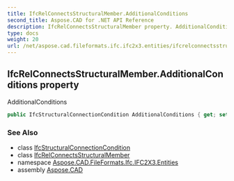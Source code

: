 ```yaml
---
title: IfcRelConnectsStructuralMember.AdditionalConditions
second_title: Aspose.CAD for .NET API Reference
description: IfcRelConnectsStructuralMember property. AdditionalConditions
type: docs
weight: 20
url: /net/aspose.cad.fileformats.ifc.ifc2x3.entities/ifcrelconnectsstructuralmember/additionalconditions/
---
```

## IfcRelConnectsStructuralMember.AdditionalConditions property

AdditionalConditions

```csharp
public IfcStructuralConnectionCondition AdditionalConditions { get; set; }
```

### See Also

* class [IfcStructuralConnectionCondition](../../ifcstructuralconnectioncondition/)
* class [IfcRelConnectsStructuralMember](../)
* namespace [Aspose.CAD.FileFormats.Ifc.IFC2X3.Entities](../../ifcrelconnectsstructuralmember/)
* assembly [Aspose.CAD](../../../)


